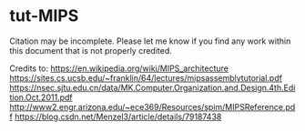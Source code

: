 # tut-MIPS
Citation may be incomplete. Please let me know if you find any work within this document that is not properly credited.


Credits to:
https://en.wikipedia.org/wiki/MIPS_architecture
https://sites.cs.ucsb.edu/~franklin/64/lectures/mipsassemblytutorial.pdf
https://nsec.sjtu.edu.cn/data/MK.Computer.Organization.and.Design.4th.Edition.Oct.2011.pdf
http://www2.engr.arizona.edu/~ece369/Resources/spim/MIPSReference.pdf
https://blog.csdn.net/Menzel3/article/details/79187438

